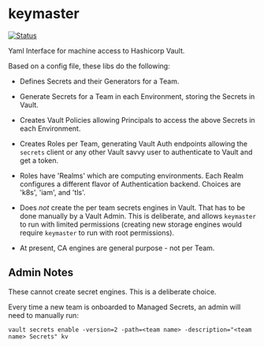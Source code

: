 # keymaster

[![Status](https://codebuild.us-east-2.amazonaws.com/badges?uuid=eyJlbmNyeXB0ZWREYXRhIjoiV1FnWVg1ZlNiTmg0OCt2Q2RMeEZEQm5HKzFMWTJ1VnRBL2JuZFVRNGg5Nm9TUjlnODJMblpNV2hEeUZheTdSV0dVcm8zbEtQZ0g5L0hzcmJXQVd4ZUlBPSIsIml2UGFyYW1ldGVyU3BlYyI6IlZCSWd3ZzF3SmVyR0dtU28iLCJtYXRlcmlhbFNldFNlcmlhbCI6MX0%3D&branch=master)](https://us-east-2.console.aws.amazon.com/codesuite/codebuild/projects/keymaster/history?region=us-east-2)

Yaml Interface for machine access to Hashicorp Vault.

Based on a config file, these libs do the following:

* Defines Secrets and their Generators for a Team.

* Generate Secrets for a Team in each Environment, storing the Secrets in Vault. 

* Creates Vault Policies allowing Principals to access the above Secrets in each Environment.

* Creates Roles per Team, generating Vault Auth endpoints allowing the `secrets` client or any other Vault savvy user to authenticate to Vault and get a token.

* Roles have 'Realms' which are computing environments.  Each Realm configures a different flavor of Authentication backend.  Choices are 'k8s', 'iam', and 'tls'.

* Does *not* create the per team secrets engines in Vault.  That has to be done manually by a Vault Admin.  This is deliberate, and allows `keymaster` to run with limited permissions (creating new storage engines would require `keymaster` to run with root permissions).

* At present, CA engines are general purpose - not per Team.


## Admin Notes

These cannot create secret engines.  This is a deliberate choice.

Every time a new team is onboarded to Managed Secrets, an admin will need to manually run:

    vault secrets enable -version=2 -path=<team name> -description="<team name> Secrets" kv
    
   